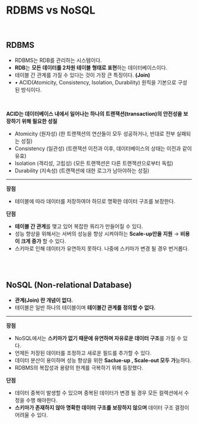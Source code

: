 # RDBMS vs NoSQL
<br>

## RDBMS

- RDBMS는 RDB를 관리하는 시스템이다.
- **RDB**는 **모든 데이터를 2차원 테이블 형태로 표현**하는 데이터베이스이다.
- 테이블 간 관계를 가질 수 있다는 것이 가장 큰 특징이다. **(Join)**
- • ACID(Atomicity, Consistency, Isolation, Durability) 원칙을 기본으로 구성된 방식이다.
<br>

**ACID는 데이터베이스 내에서 일어나는 하나의 트랜잭션(transaction)의 안전성을 보장하기 위해 필요한 성질** <br>
- Atomicity (원자성) (한 트랜잭션의 연산들이 모두 성공하거나, 반대로 전부 실패되는 성질) <br>
- Consistency (일관성) (트랜잭션 이전과 이후, 데이터베이스의 상태는 이전과 같이 유효)<br>
- Isolation (격리성, 고립성) (모든 트랜잭션은 다른 트랜잭션으로부터 독립)<br>
- Durability (지속성) (트랜잭션에 대한 로그가 남아야하는 성질)<br>
---

**장점**

- 테이블에 따라 데이터를 저장하여야 하므로 명확한 데이터 구조를 보장한다.

**단점**

- **테이블 간 관계**를 맺고 있어 복잡한 쿼리가 만들어질 수 있다.
- 성능 향상을 위해서는 서버의 성능을 향상 시켜야하는 **Scale-up만을 지원** → **비용이 크게 증가** 할 수 있다.
- 스키마로 인해 데이터가 유연하지 못하다. 나중에 스키마가 변경 될 경우 번거롭다.
<br>
<br>

## **NoSQL (Non-relational Database)**

- **관계(Join) 란 개념이 없다.**
- 테이블은 일반 하나의 테이블이며 **테이블간 관계를 정의할 수 없다.**

---

**장점**

- NoSQL에서는 **스키마가 없기 때문에 유연하며 자유로운 데이터 구조**를 가질 수 있다.
- 언제든 저장된 데이터를 조정하고 새로운 필드를 추가할 수 있다.
- 데이터 분산이 용이하며 성능 향상을 위한 **Saclue-up , Scale-out 모두 가**능하다.
- RDBMS의 복잡성과 용량의 한계를 극복하기 위해 등장했다.

**단점**

- 데이터 중복이 발생할 수 있으며 중복된 데이터가 변경 될 경우 모든 컬렉션에서 수정을 수행 해야한다.
- **스키마가 존재하지 않아 명확한 데이터 구조를 보장하지 않으며** 데이터 구조 결정이 어려울 수 있다.
